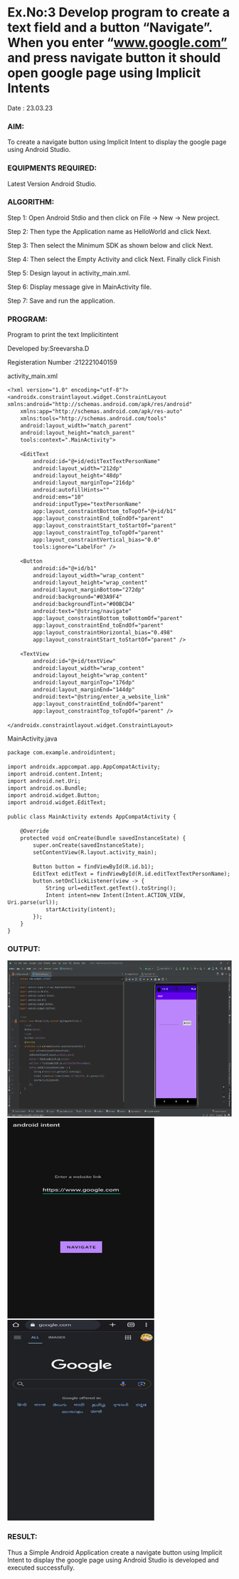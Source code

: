 # Ex.No:3 Develop program to create a text field and a button “Navigate”. When you enter “www.google.com” and press navigate button it should open google page using Implicit Intents

Date : 23.03.23

### AIM:
To create a navigate button using Implicit Intent to display the google page using Android Studio.

### EQUIPMENTS REQUIRED:
Latest Version Android Studio.

### ALGORITHM:
Step 1: Open Android Stdio and then click on File -> New -> New project.

Step 2: Then type the Application name as HelloWorld and click Next.

Step 3: Then select the Minimum SDK as shown below and click Next.

Step 4: Then select the Empty Activity and click Next. Finally click Finish

Step 5: Design layout in activity_main.xml.

Step 6: Display message give in MainActivity file.

Step 7: Save and run the application.

### PROGRAM:
Program to print the text Implicitintent

Developed by:Sreevarsha.D

Registeration Number :212221040159

activity_main.xml
```
<?xml version="1.0" encoding="utf-8"?>
<androidx.constraintlayout.widget.ConstraintLayout xmlns:android="http://schemas.android.com/apk/res/android"
    xmlns:app="http://schemas.android.com/apk/res-auto"
    xmlns:tools="http://schemas.android.com/tools"
    android:layout_width="match_parent"
    android:layout_height="match_parent"
    tools:context=".MainActivity">

    <EditText
        android:id="@+id/editTextTextPersonName"
        android:layout_width="212dp"
        android:layout_height="48dp"
        android:layout_marginTop="216dp"
        android:autofillHints=""
        android:ems="10"
        android:inputType="textPersonName"
        app:layout_constraintBottom_toTopOf="@+id/b1"
        app:layout_constraintEnd_toEndOf="parent"
        app:layout_constraintStart_toStartOf="parent"
        app:layout_constraintTop_toTopOf="parent"
        app:layout_constraintVertical_bias="0.0"
        tools:ignore="LabelFor" />

    <Button
        android:id="@+id/b1"
        android:layout_width="wrap_content"
        android:layout_height="wrap_content"
        android:layout_marginBottom="272dp"
        android:background="#03A9F4"
        android:backgroundTint="#00BCD4"
        android:text="@string/navigate"
        app:layout_constraintBottom_toBottomOf="parent"
        app:layout_constraintEnd_toEndOf="parent"
        app:layout_constraintHorizontal_bias="0.498"
        app:layout_constraintStart_toStartOf="parent" />

    <TextView
        android:id="@+id/textView"
        android:layout_width="wrap_content"
        android:layout_height="wrap_content"
        android:layout_marginTop="176dp"
        android:layout_marginEnd="144dp"
        android:text="@string/enter_a_website_link"
        app:layout_constraintEnd_toEndOf="parent"
        app:layout_constraintTop_toTopOf="parent" />

</androidx.constraintlayout.widget.ConstraintLayout>
```
MainActivity.java
```
package com.example.androidintent;

import androidx.appcompat.app.AppCompatActivity;
import android.content.Intent;
import android.net.Uri;
import android.os.Bundle;
import android.widget.Button;
import android.widget.EditText;

public class MainActivity extends AppCompatActivity {

    @Override
    protected void onCreate(Bundle savedInstanceState) {
        super.onCreate(savedInstanceState);
        setContentView(R.layout.activity_main);

        Button button = findViewById(R.id.b1);
        EditText editText = findViewById(R.id.editTextTextPersonName);
        button.setOnClickListener(view -> {
            String url=editText.getText().toString();
            Intent intent=new Intent(Intent.ACTION_VIEW, Uri.parse(url));
            startActivity(intent);
        });
    }
}
```
### OUTPUT:

<img src="https://github.com/sreevarshad/MAD/blob/main/mmm%203.png" height=350>
<img src="https://github.com/KATHIR1611/MAD/blob/main/mad%201.png" width=330 height=450> <img src="https://github.com/KATHIR1611/MAD/blob/main/mad%202.png" width=330 height=450>


### RESULT:

Thus a Simple Android Application create a navigate button using Implicit Intent to display the google page using Android Studio is developed and executed successfully.
















